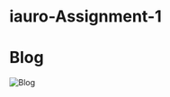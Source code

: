# iauro-Assignment-1

# Blog
![Blog](https://user-images.githubusercontent.com/75259034/208667171-1de41965-1655-44eb-9176-d31d36a5c56d.png)
